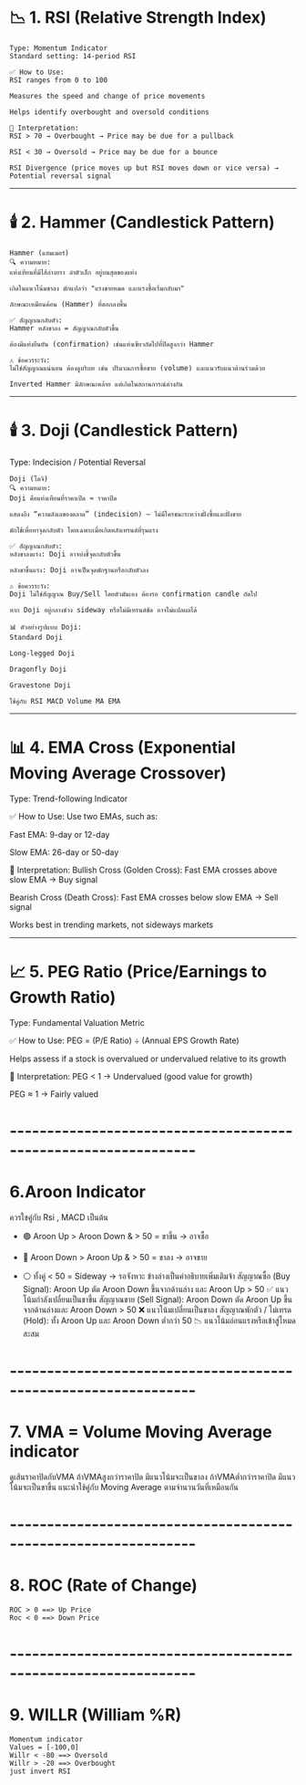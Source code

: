 # 📉 1. RSI (Relative Strength Index)
    Type: Momentum Indicator
    Standard setting: 14-period RSI

    ✅ How to Use:
    RSI ranges from 0 to 100

    Measures the speed and change of price movements

    Helps identify overbought and oversold conditions

    🧭 Interpretation:
    RSI > 70 → Overbought → Price may be due for a pullback

    RSI < 30 → Oversold → Price may be due for a bounce

    RSI Divergence (price moves up but RSI moves down or vice versa) → Potential reversal signal
----------------------------------------------------------------------------------------------------
# 🕯️ 2. Hammer (Candlestick Pattern)
    Hammer (แฮมเมอร์)
    🔍 ความหมาย:
    แท่งเทียนที่มีไส้ล่างยาว ลำตัวเล็ก อยู่บนสุดของแท่ง

    เกิดในแนวโน้มขาลง มักแปลว่า "แรงขายหมด และแรงซื้อเริ่มกลับมา"

    ลักษณะเหมือนค้อน (Hammer) ที่ตอกลงพื้น

    ✅ สัญญาณกลับตัว:
    Hammer หลังขาลง = สัญญาณกลับตัวขึ้น

    ต้องมีแท่งยืนยัน (confirmation) เช่นแท่งเขียวถัดไปที่ปิดสูงกว่า Hammer

    ⚠️ ข้อควรระวัง:
    ไม่ใช่สัญญาณแน่นอน ต้องดูบริบท เช่น ปริมาณการซื้อขาย (volume) และแนวรับแนวต้านร่วมด้วย

    Inverted Hammer มีลักษณะคล้าย แต่เกิดในสถานการณ์ต่างกัน

----------------------------------------------------------------------------------------------------

# 🕯️ 3. Doji (Candlestick Pattern)
Type: Indecision / Potential Reversal

    Doji (โดจิ)
    🔍 ความหมาย:
    Doji คือแท่งเทียนที่ราคาเปิด ≈ ราคาปิด

    แสดงถึง “ความลังเลของตลาด” (indecision) — ไม่มีใครชนะระหว่างฝั่งซื้อและฝั่งขาย

    มักใช้เพื่อหาจุดกลับตัว โดยเฉพาะเมื่อเกิดหลังเทรนด์ที่รุนแรง

    ✅ สัญญาณกลับตัว:
    หลังขาลงแรง: Doji อาจบ่งชี้จุดกลับตัวขึ้น

    หลังขาขึ้นแรง: Doji อาจเป็นจุดพักฐานหรือกลับตัวลง

    ⚠️ ข้อควรระวัง:
    Doji ไม่ใช่สัญญาณ Buy/Sell โดยตัวมันเอง ต้องรอ confirmation candle ถัดไป

    หาก Doji อยู่กลางช่วง sideway หรือไม่มีเทรนด์ชัด อาจไม่แปลผลได้

    📊 ตัวอย่างรูปแบบ Doji:
    Standard Doji

    Long-legged Doji

    Dragonfly Doji

    Gravestone Doji

    ใช้คู่กับ RSI MACD Volume MA EMA
----------------------------------------------------------------------------------------------------

# 📊 4. EMA Cross (Exponential Moving Average Crossover)
Type: Trend-following Indicator

✅ How to Use:
Use two EMAs, such as:

Fast EMA: 9-day or 12-day

Slow EMA: 26-day or 50-day

🧭 Interpretation:
Bullish Cross (Golden Cross): Fast EMA crosses above slow EMA → Buy signal

Bearish Cross (Death Cross): Fast EMA crosses below slow EMA → Sell signal

Works best in trending markets, not sideways markets

----------------------------------------------------------------------------------------------------

# 📈 5. PEG Ratio (Price/Earnings to Growth Ratio)
Type: Fundamental Valuation Metric

✅ How to Use:
PEG = (P/E Ratio) ÷ (Annual EPS Growth Rate)

Helps assess if a stock is overvalued or undervalued relative to its growth

🧭 Interpretation:
PEG < 1 → Undervalued (good value for growth)

PEG ≈ 1 → Fairly valued


# ---------------------------------------------------------------
# 6.Aroon Indicator 
ควรใชคู่กับ Rsi , MACD เป็นต้น
- 🟢 Aroon Up > Aroon Down & > 50 = ขาขึ้น → อาจซื้อ

- 🔴 Aroon Down > Aroon Up & > 50 = ขาลง → อาจขาย

- ⚪ ทั้งคู่ < 50 = Sideway → รอจังหวะ
ข้างล่างเป็นคำอธิบายเพิ่มเติมจ้า
    สัญญาณซื้อ (Buy Signal):
        Aroon Up ตัด Aroon Down ขึ้นจากด้านล่าง และ Aroon Up > 50
            ✅ แนวโน้มกำลังเปลี่ยนเป็นขาขึ้น
    สัญญาณขาย (Sell Signal):
        Aroon Down ตัด Aroon Up ขึ้นจากด้านล่างและ Aroon Down > 50
            ❌ แนวโน้มเปลี่ยนเป็นขาลง
    สัญญาณพักตัว / ไม่เทรด (Hold):
        ทั้ง Aroon Up และ Aroon Down ต่ำกว่า 50
            📉 แนวโน้มอ่อนแรงหรือเข้าสู่โหมดสะสม
# ---------------------------------------------------------------
# 7. VMA = Volume Moving Average indicator
ดูเส้นราคาปิดกับVMA
ถ้าVMAสูงกว่าราคาปิด มีแนวโน้มจะเป็นขาลง
ถ้าVMAต่ำกว่าราคาปิด มีแนวโน้มจะเป็นขาขึ้น
แนะนำใช้คู่กับ Moving Average ตามจำนวนวันที่เหมือนกัน
# ---------------------------------------------------------------
# 8. ROC (Rate of Change)
    ROC > 0 ==> Up Price
    Roc < 0 ==> Down Price 
# ---------------------------------------------------------------
# 9. WILLR (William %R)
    Momentum indicator
    Values = [-100,0]
    Willr < -80 ==> Oversold
    Willr > -20 ==> Overbought
    just invert RSI